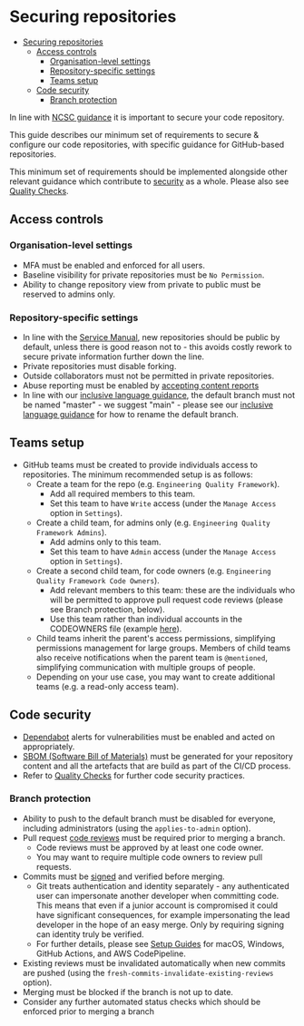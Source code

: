 # Securing repositories

- [Securing repositories](#securing-repositories)
  - [Access controls](#access-controls)
    - [Organisation-level settings](#organisation-level-settings)
    - [Repository-specific settings](#repository-specific-settings)
    - [Teams setup](#teams-setup)
  - [Code security](#code-security)
    - [Branch protection](#branch-protection)

In line with [NCSC guidance](https://www.ncsc.gov.uk/collection/developers-collection/principles/protect-your-code-repository) it is important to secure your code repository.

This guide describes our minimum set of requirements to secure & configure our code repositories, with specific guidance for GitHub-based repositories.

This minimum set of requirements should be implemented alongside other relevant guidance which contribute to [security](security.md) as a whole. Please also see [Quality Checks](../quality-checks.md).

## Access controls

### Organisation-level settings

- MFA must be enabled and enforced for all users.
- Baseline visibility for private repositories must be `No Permission`.
- Ability to change repository view from private to public must be reserved to admins only.

### Repository-specific settings

- In line with the [Service Manual](https://service-manual.nhs.uk/service-standard/12-make-new-source-code-open), new repositories should be public by default, unless there is good reason not to - this avoids costly rework to secure private information further down the line.
- Private repositories must disable forking.
- Outside collaborators must not be permitted in private repositories.
- Abuse reporting must be enabled by <!-- markdown-link-check-disable -->[accepting content reports](https://docs.github.com/en/communities/moderating-comments-and-conversations/managing-how-contributors-report-abuse-in-your-organizations-repository)<!-- markdown-link-check-enable -->
- In line with our [inclusive language guidance](../inclusive-language.md), the default branch must not be named "master" - we suggest "main" - please see our [inclusive language guidance](../inclusive-language.md) for how to rename the default branch.

## Teams setup

- GitHub teams must be created to provide individuals access to repositories. The minimum recommended setup is as follows:
  - Create a team for the repo (e.g. `Engineering Quality Framework`).
    - Add all required members to this team.
    - Set this team to have `Write` access (under the `Manage Access` option in `Settings`).
  - Create a child team, for admins only (e.g. `Engineering Quality Framework Admins`).
    - Add admins only to this team.
    - Set this team to have `Admin` access (under the `Manage Access` option in `Settings`).
  - Create a second child team, for code owners (e.g. `Engineering Quality Framework Code Owners`).
    - Add relevant members to this team: these are the individuals who will be permitted to approve pull request code reviews (please see Branch protection, below).
    - Use this team rather than individual accounts in the CODEOWNERS file (example [here](https://github.com/NHSDigital/software-engineering-quality-framework/blob/master/.github/CODEOWNERS)).
  - Child teams inherit the parent's access permissions, simplifying permissions management for large groups. Members of child teams also receive notifications when the parent team is `@mentioned`, simplifying communication with multiple groups of people.
  - Depending on your use case, you may want to create additional teams (e.g. a read-only access team).

## Code security

- [Dependabot](https://github.blog/2020-06-01-keep-all-your-packages-up-to-date-with-dependabot/) alerts for vulnerabilities must be enabled and acted on appropriately.
- [SBOM (Software Bill of Materials)](../tools/dependency-scan/README.md) must be generated for your repository content and all the artefacts that are build as part of the CI/CD process.
- Refer to [Quality Checks](../quality-checks.md) for further code security practices.

### Branch protection

- Ability to push to the default branch must be disabled for everyone, including administrators (using the `applies-to-admin` option).
- Pull request <!-- markdown-link-check-disable -->[code reviews](https://docs.github.com/en/github/administering-a-repository/defining-the-mergeability-of-pull-requests/about-protected-branches#require-pull-request-reviews-before-merging)<!-- markdown-link-check-enable --> must be required prior to merging a branch.
  - Code reviews must be approved by at least one code owner.
  - You may want to require multiple code owners to review pull requests.
- Commits must be <!-- markdown-link-check-disable -->[signed](https://docs.github.com/en/github/administering-a-repository/defining-the-mergeability-of-pull-requests/about-protected-branches#require-signed-commits)<!-- markdown-link-check-enable --> and verified before merging.
  - Git treats authentication and identity separately - any authenticated user can impersonate another developer when committing code. This means that even if a junior account is compromised it could have significant consequences, for example impersonating the lead developer in the hope of an easy merge. Only by requiring signing can identity truly be verified.
  - For further details, please see [Setup Guides](guides/commit-signing.md) for macOS, Windows, GitHub Actions, and AWS CodePipeline.
- Existing reviews must be invalidated automatically when new commits are pushed (using the `fresh-commits-invalidate-existing-reviews` option).
- Merging must be blocked if the branch is not up to date.
- Consider any further automated status checks which should be enforced prior to merging a branch
